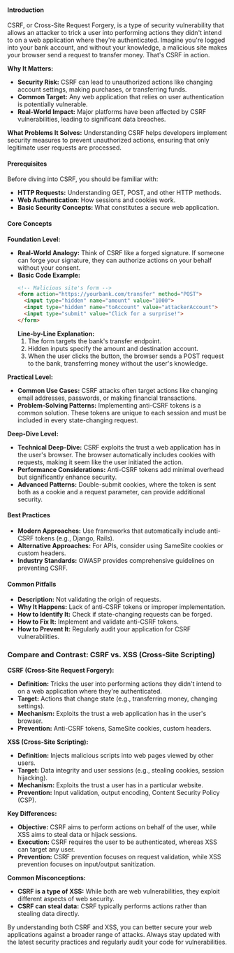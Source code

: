 #### Introduction
CSRF, or Cross-Site Request Forgery, is a type of security vulnerability that allows an attacker to trick a user into performing actions they didn't intend to on a web application where they're authenticated. Imagine you're logged into your bank account, and without your knowledge, a malicious site makes your browser send a request to transfer money. That's CSRF in action.

**Why It Matters:**
- **Security Risk:** CSRF can lead to unauthorized actions like changing account settings, making purchases, or transferring funds.
- **Common Target:** Any web application that relies on user authentication is potentially vulnerable.
- **Real-World Impact:** Major platforms have been affected by CSRF vulnerabilities, leading to significant data breaches.

**What Problems It Solves:**
Understanding CSRF helps developers implement security measures to prevent unauthorized actions, ensuring that only legitimate user requests are processed.

#### Prerequisites
Before diving into CSRF, you should be familiar with:
- **HTTP Requests:** Understanding GET, POST, and other HTTP methods.
- **Web Authentication:** How sessions and cookies work.
- **Basic Security Concepts:** What constitutes a secure web application.

#### Core Concepts

**Foundation Level:**
- **Real-World Analogy:** Think of CSRF like a forged signature. If someone can forge your signature, they can authorize actions on your behalf without your consent.
- **Basic Code Example:**
  ```html
  <!-- Malicious site's form -->
  <form action="https://yourbank.com/transfer" method="POST">
    <input type="hidden" name="amount" value="1000">
    <input type="hidden" name="toAccount" value="attackerAccount">
    <input type="submit" value="Click for a surprise!">
  </form>
  ```
  **Line-by-Line Explanation:**
  1. The form targets the bank's transfer endpoint.
  2. Hidden inputs specify the amount and destination account.
  3. When the user clicks the button, the browser sends a POST request to the bank, transferring money without the user's knowledge.

**Practical Level:**
- **Common Use Cases:** CSRF attacks often target actions like changing email addresses, passwords, or making financial transactions.
- **Problem-Solving Patterns:** Implementing anti-CSRF tokens is a common solution. These tokens are unique to each session and must be included in every state-changing request.

**Deep-Dive Level:**
- **Technical Deep-Dive:** CSRF exploits the trust a web application has in the user's browser. The browser automatically includes cookies with requests, making it seem like the user initiated the action.
- **Performance Considerations:** Anti-CSRF tokens add minimal overhead but significantly enhance security.
- **Advanced Patterns:** Double-submit cookies, where the token is sent both as a cookie and a request parameter, can provide additional security.

#### Best Practices
- **Modern Approaches:** Use frameworks that automatically include anti-CSRF tokens (e.g., Django, Rails).
- **Alternative Approaches:** For APIs, consider using SameSite cookies or custom headers.
- **Industry Standards:** OWASP provides comprehensive guidelines on preventing CSRF.

#### Common Pitfalls
- **Description:** Not validating the origin of requests.
- **Why It Happens:** Lack of anti-CSRF tokens or improper implementation.
- **How to Identify It:** Check if state-changing requests can be forged.
- **How to Fix It:** Implement and validate anti-CSRF tokens.
- **How to Prevent It:** Regularly audit your application for CSRF vulnerabilities.

### Compare and Contrast: CSRF vs. XSS (Cross-Site Scripting)

**CSRF (Cross-Site Request Forgery):**
- **Definition:** Tricks the user into performing actions they didn't intend to on a web application where they're authenticated.
- **Target:** Actions that change state (e.g., transferring money, changing settings).
- **Mechanism:** Exploits the trust a web application has in the user's browser.
- **Prevention:** Anti-CSRF tokens, SameSite cookies, custom headers.

**XSS (Cross-Site Scripting):**
- **Definition:** Injects malicious scripts into web pages viewed by other users.
- **Target:** Data integrity and user sessions (e.g., stealing cookies, session hijacking).
- **Mechanism:** Exploits the trust a user has in a particular website.
- **Prevention:** Input validation, output encoding, Content Security Policy (CSP).

**Key Differences:**
- **Objective:** CSRF aims to perform actions on behalf of the user, while XSS aims to steal data or hijack sessions.
- **Execution:** CSRF requires the user to be authenticated, whereas XSS can target any user.
- **Prevention:** CSRF prevention focuses on request validation, while XSS prevention focuses on input/output sanitization.

**Common Misconceptions:**
- **CSRF is a type of XSS:** While both are web vulnerabilities, they exploit different aspects of web security.
- **CSRF can steal data:** CSRF typically performs actions rather than stealing data directly.

By understanding both CSRF and XSS, you can better secure your web applications against a broader range of attacks. Always stay updated with the latest security practices and regularly audit your code for vulnerabilities.